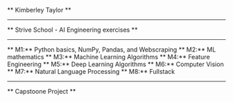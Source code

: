 ** Kimberley Taylor **

---

** Strive School - AI Engineering exercises **

---

** M1:**  Python basics, NumPy, Pandas, and Webscraping
** M2:**  ML mathematics
** M3:**  Machine Learning Algorithms
** M4:**  Feature Engineering
** M5:**  Deep Learning Algorithms
** M6:**  Computer Vision
** M7:**  Natural Language Processing
** M8:**  Fullstack

---

** Capstoone Project **
